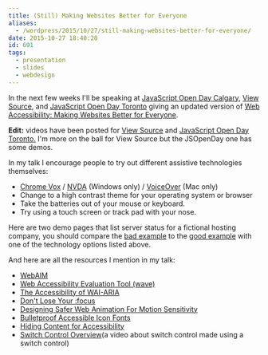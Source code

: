 ```yaml
---
title: (Still) Making Websites Better for Everyone
aliases:
  - /wordpress/2015/10/27/still-making-websites-better-for-everyone/
date: 2015-10-27 18:40:28
id: 691
tags:
  - presentation
  - slides
  - webdesign
---
```


In the next few weeks I'll be speaking at [JavaScript Open Day Calgary](http://jsopencalgary.lighthouselabs.ca/), [View Source](https://viewsourceconf.org), and [JavaScript Open Day Toronto](http://jsopentoronto.lighthouselabs.ca/) giving an updated version of [Web Accessibility: Making Websites Better for Everyone](http://www.slideshare.net/stephaniehobson/web-accessibility-making-websites-better-for-everyone).

**Edit:** videos have been posted for [View Source](https://air.mozilla.org/stephanie-hobson-web-accessibility-making-websites-better-for-everyone/) and [JavaScript Open Day Toronto.](https://channel9.msdn.com/Events/JS/JavaScript-Open-Day/Web-Accessibility) I'm more on the ball for View Source but the JSOpenDay one has some demos.

In my talk I encourage people to try out different assistive technologies themselves:

* [Chrome Vox](http://www.chromevox.com/) / [NVDA](http://www.nvaccess.org/) (Windows only) / [VoiceOver](http://www.apple.com/accessibility/osx/voiceover/) (Mac only)
* Change to a high contrast theme for your operating system or browser
* Take the batteries out of your mouse or keyboard.
* Try using a touch screen or track pad with your nose.

Here are two demo pages that list server status for a fictional hosting company, you should compare the [bad example](http://stephaniehobson.ca/demos/hosting_bad.html) to the [good example](http://stephaniehobson.ca/demos/hosting_good.html) with one of the technology options listed above.

And here are all the resources I mention in my talk:

* [WebAIM](http://webaim.org)
* [Web Accessibility Evaluation Tool (wave)](http://wave.webaim.org)
* [The Accessibility of WAI-ARIA](http://alistapart.com/article/the-accessibility-of-wai-aria)
* [Don't Lose Your :focus](http://24ways.org/2009/dont-lose-your-focus/)
* [Designing Safer Web Animation For Motion Sensitivity](http://alistapart.com/article/designing-safer-web-animation-for-motion-sensitivity)
* [Bulletproof Accessible Icon Fonts](http://filamentgroup.com/lab/bulletproof_icon_fonts.html)
* [Hiding Content for Accessibility](http://snook.ca/archives/html_and_css/hiding-content-for-accessibility)
* [Switch Control Overview](http://www.youtube.com/watch?v=GQKEE9nI1lk)(a video about switch control made using a switch control)
